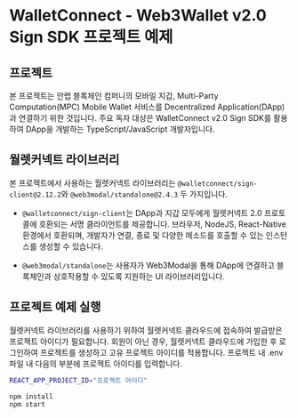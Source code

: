 # WalletConnect - Web3Wallet v2.0 Sign SDK 프로젝트 예제

## 프로젝트

본 프로젝트는 안랩 블록체인 컴퍼니의 모바일 지갑, Multi-Party Computation(MPC) Mobile Wallet 서비스를 Decentralized Application(DApp)과 연결하기 위한 것입니다. 주요 독자 대상은 WalletConnect v2.0 Sign SDK를 활용하여 DApp을 개발하는 TypeScript/JavaScript 개발자입니다.

## 월렛커넥트 라이브러리

본 프로젝트에서 사용하는 월렛커넥트 라이브러리는 `@walletconnect/sign-client@2.12.2`와 `@web3modal/standalone@2.4.3` 두 가지입니다.

- `@walletconnect/sign-client`는 DApp과 지갑 모두에게 월렛커넥트 2.0 프로토콜에 호환되는 서명 클라이언트를 제공합니다. 브라우저, NodeJS, React-Native 환경에서 호환되며, 개발자가 연결, 종료 및 다양한 메소드를 호출할 수 있는 인스턴스를 생성할 수 있습니다.

- `@web3modal/standalone`는 사용자가 Web3Modal을 통해 DApp에 연결하고 블록체인과 상호작용할 수 있도록 지원하는 UI 라이브러리입니다.

## 프로젝트 예제 실행

월렛커넥트 라이브러리를 사용하기 위하여 월렛커넥트 클라우드에 접속하여 발급받은 프로젝트 아이디가 필요합니다. 회원이 아닌 경우, 월렛커넥트 클라우드에 가입한 후 로그인하여 프로젝트를 생성하고 고유 프로젝트 아이디를 적용합니다. 프로젝트 내 .env 파일 내 다음의 부분에 프로젝트 아이디를 입력합니다.

```bash
REACT_APP_PROJECT_ID="프로젝트 아이디"
```

```bash
npm install
npm start
```
